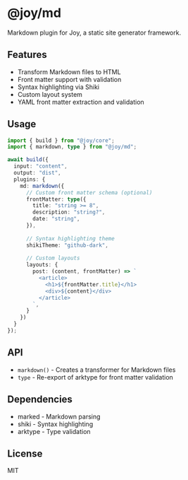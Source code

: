 # @joy/md

Markdown plugin for Joy, a static site generator framework.

## Features

- Transform Markdown files to HTML
- Front matter support with validation
- Syntax highlighting via Shiki
- Custom layout system
- YAML front matter extraction and validation

## Usage

```ts
import { build } from "@joy/core";
import { markdown, type } from "@joy/md";

await build({
  input: "content",
  output: "dist",
  plugins: {
    md: markdown({
      // Custom front matter schema (optional)
      frontMatter: type({
        title: "string >= 8",
        description: "string?",
        date: "string",
      }),
      
      // Syntax highlighting theme
      shikiTheme: "github-dark",
      
      // Custom layouts
      layouts: {
        post: (content, frontMatter) => `
          <article>
            <h1>${frontMatter.title}</h1>
            <div>${content}</div>
          </article>
        `,
      }
    })
  }
});
```

## API

- `markdown()` - Creates a transformer for Markdown files
- `type` - Re-export of arktype for front matter validation

## Dependencies

- marked - Markdown parsing
- shiki - Syntax highlighting
- arktype - Type validation

## License

MIT